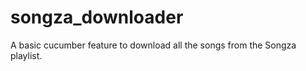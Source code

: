 songza_downloader
=================

A basic cucumber feature to download all the songs from the Songza playlist.
